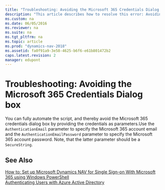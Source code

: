 ```yaml
---
title: "Troubleshooting: Avoiding the Microsoft 365 Credentials Dialog box"
description: "This article describes how to resolve this error: Avoiding the Microsoft 365 Credentials Dialog box."
ms.custom: na
ms.date: 06/05/2016
ms.reviewer: na
ms.suite: na
ms.tgt_pltfrm: na
ms.topic: article
ms.prod: "dynamics-nav-2018"
ms.assetid: fa0f91a9-3e58-4625-b6f6-e61b801472b2
caps.latest.revision: 2
manager: edupont
---
```

# Troubleshooting: Avoiding the Microsoft 365 Credentials Dialog box
You can fully automate the script, and thereby avoid the Microsoft 365 credentials dialog box by providing the credentials as parameters.Use the `AuthenticationEmail` parameter to specify the Microsoft 365 account email and the `AuthenticationEmailPassword` parameter to specify the Microsoft 365 account password. Note, that the latter parameter should be a `SecureString`.  
  
## See Also  
 [How to: Set up Microsoft Dynamics NAV for Single Sign-on With Microsoft 365 using Windows PowerShell](How-to--Set-up-Microsoft-Dynamics-NAV-for-Single-Sign-on-With-Office-365-using-Windows-PowerShell.md)   
 [Authenticating Users with Azure Active Directory](Authenticating-Users-with-Azure-Active-Directory.md)